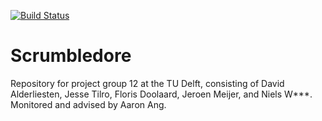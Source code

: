 [![Build Status](https://travis-ci.org/dalderliesten/Scrumbledore.svg?branch=master)](https://travis-ci.org/dalderliesten/Scrumbledore)

# Scrumbledore
Repository for project group 12 at the TU Delft, consisting of David Alderliesten, Jesse Tilro, Floris Doolaard, Jeroen Meijer, and Niels W***.  Monitored and advised by Aaron Ang.
